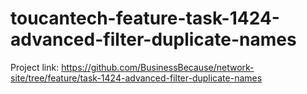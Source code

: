 # toucantech-feature-task-1424-advanced-filter-duplicate-names
Project link: https://github.com/BusinessBecause/network-site/tree/feature/task-1424-advanced-filter-duplicate-names
